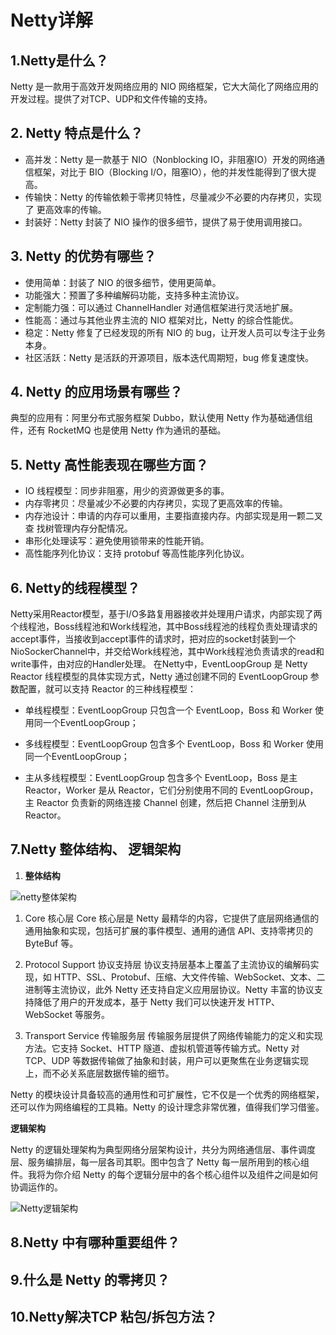 #  Netty详解

## 1.Netty是什么？

Netty 是一款用于高效开发网络应用的 NIO 网络框架，它大大简化了网络应用的开发过程。提供了对TCP、UDP和文件传输的支持。

## 2. Netty 特点是什么？ 

- 高并发：Netty 是一款基于 NIO（Nonblocking IO，非阻塞IO）开发的网络通 信框架，对比于 BIO（Blocking I/O，阻塞IO），他的并发性能得到了很大提高。 
- 传输快：Netty 的传输依赖于零拷贝特性，尽量减少不必要的内存拷贝，实现了 更高效率的传输。 
- 封装好：Netty 封装了 NIO 操作的很多细节，提供了易于使用调用接口。 

## 3. Netty 的优势有哪些？ 

- 使用简单：封装了 NIO 的很多细节，使用更简单。 
- 功能强大：预置了多种编解码功能，支持多种主流协议。 
- 定制能力强：可以通过 ChannelHandler 对通信框架进行灵活地扩展。 
- 性能高：通过与其他业界主流的 NIO 框架对比，Netty 的综合性能优。 
- 稳定：Netty 修复了已经发现的所有 NIO 的 bug，让开发人员可以专注于业务 本身。 
- 社区活跃：Netty 是活跃的开源项目，版本迭代周期短，bug 修复速度快。

## 4. Netty 的应用场景有哪些？ 

典型的应用有：阿里分布式服务框架 Dubbo，默认使用 Netty 作为基础通信组 件，还有 RocketMQ 也是使用 Netty 作为通讯的基础。 

## 5. Netty 高性能表现在哪些方面？ 

- IO 线程模型：同步非阻塞，用少的资源做更多的事。 
- 内存零拷贝：尽量减少不必要的内存拷贝，实现了更高效率的传输。 
- 内存池设计：申请的内存可以重用，主要指直接内存。内部实现是用一颗二叉查 找树管理内存分配情况。 
- 串形化处理读写：避免使用锁带来的性能开销。
- 高性能序列化协议：支持 protobuf 等高性能序列化协议。 

## 6. Netty的线程模型？

Netty采用Reactor模型，基于I/O多路复用器接收并处理用户请求，内部实现了两个线程池，Boss线程池和Work线程池，其中Boss线程池的线程负责处理请求的accept事件，当接收到accept事件的请求时，把对应的socket封装到一个NioSockerChannel中，并交给Work线程池，其中Work线程池负责请求的read和write事件，由对应的Handler处理。 在Netty中，EventLoopGroup 是 Netty Reactor 线程模型的具体实现方式，Netty 通过创建不同的 EventLoopGroup 参数配置，就可以支持 Reactor 的三种线程模型：

- 单线程模型：EventLoopGroup 只包含一个 EventLoop，Boss 和 Worker 使用同一个EventLoopGroup；

- 多线程模型：EventLoopGroup 包含多个 EventLoop，Boss 和 Worker 使用同一个EventLoopGroup；

- 主从多线程模型：EventLoopGroup 包含多个 EventLoop，Boss 是主 Reactor，Worker 是从 Reactor，它们分别使用不同的 EventLoopGroup，主 Reactor 负责新的网络连接 Channel 创建，然后把 Channel 注册到从 Reactor。

## 7.Netty 整体结构、 逻辑架构

1. **整体结构**

![netty整体架构](https://gitee.com/linbingxing/image/raw/master/netty整体架构.png)

1. Core 核心层
Core 核心层是 Netty 最精华的内容，它提供了底层网络通信的通用抽象和实现，包括可扩展的事件模型、通用的通信 API、支持零拷贝的 ByteBuf 等。

2. Protocol Support 协议支持层
协议支持层基本上覆盖了主流协议的编解码实现，如 HTTP、SSL、Protobuf、压缩、大文件传输、WebSocket、文本、二进制等主流协议，此外 Netty 还支持自定义应用层协议。Netty 丰富的协议支持降低了用户的开发成本，基于 Netty 我们可以快速开发 HTTP、WebSocket 等服务。

3. Transport Service 传输服务层
传输服务层提供了网络传输能力的定义和实现方法。它支持 Socket、HTTP 隧道、虚拟机管道等传输方式。Netty 对 TCP、UDP 等数据传输做了抽象和封装，用户可以更聚焦在业务逻辑实现上，而不必关系底层数据传输的细节。

Netty 的模块设计具备较高的通用性和可扩展性，它不仅是一个优秀的网络框架，还可以作为网络编程的工具箱。Netty 的设计理念非常优雅，值得我们学习借鉴。

**逻辑架构**

Netty 的逻辑处理架构为典型网络分层架构设计，共分为网络通信层、事件调度层、服务编排层，每一层各司其职。图中包含了 Netty 每一层所用到的核心组件。我将为你介绍 Netty 的每个逻辑分层中的各个核心组件以及组件之间是如何协调运作的。

![Netty逻辑架构](https://gitee.com/linbingxing/image/raw/master/netty逻辑架构.png)

## 8.Netty 中有哪种重要组件？



## 9.什么是 Netty 的零拷贝？



## 10.Netty解决TCP 粘包/拆包方法？

  